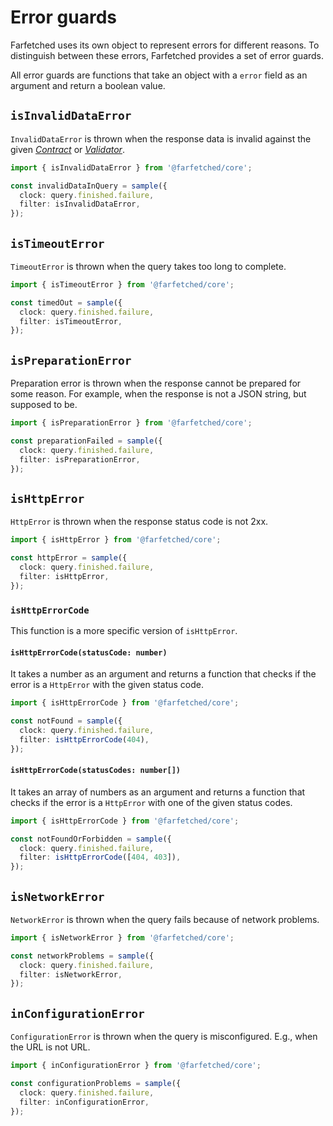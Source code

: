 # Error guards

Farfetched uses its own object to represent errors for different reasons. To distinguish between these errors, Farfetched provides a set of error guards.

All error guards are functions that take an object with a `error` field as an argument and return a boolean value.

## `isInvalidDataError`

`InvalidDataError` is thrown when the response data is invalid against the given [_Contract_](/api/primitives/contract) or [_Validator_](/api/primitives/validator).

```ts
import { isInvalidDataError } from '@farfetched/core';

const invalidDataInQuery = sample({
  clock: query.finished.failure,
  filter: isInvalidDataError,
});
```

## `isTimeoutError`

`TimeoutError` is thrown when the query takes too long to complete.

```ts
import { isTimeoutError } from '@farfetched/core';

const timedOut = sample({
  clock: query.finished.failure,
  filter: isTimeoutError,
});
```

## `isPreparationError`

Preparation error is thrown when the response cannot be prepared for some reason. For example, when the response is not a JSON string, but supposed to be.

```ts
import { isPreparationError } from '@farfetched/core';

const preparationFailed = sample({
  clock: query.finished.failure,
  filter: isPreparationError,
});
```

## `isHttpError`

`HttpError` is thrown when the response status code is not 2xx.

```ts
import { isHttpError } from '@farfetched/core';

const httpError = sample({
  clock: query.finished.failure,
  filter: isHttpError,
});
```

### `isHttpErrorCode`

This function is a more specific version of `isHttpError`.

#### `isHttpErrorCode(statusCode: number)`

It takes a number as an argument and returns a function that checks if the error is a `HttpError` with the given status code.

```ts
import { isHttpErrorCode } from '@farfetched/core';

const notFound = sample({
  clock: query.finished.failure,
  filter: isHttpErrorCode(404),
});
```

#### `isHttpErrorCode(statusCodes: number[])` <Badge type="tip" text="since v0.9.0" />

It takes an array of numbers as an argument and returns a function that checks if the error is a `HttpError` with one of the given status codes.

```ts
import { isHttpErrorCode } from '@farfetched/core';

const notFoundOrForbidden = sample({
  clock: query.finished.failure,
  filter: isHttpErrorCode([404, 403]),
});
```

## `isNetworkError`

`NetworkError` is thrown when the query fails because of network problems.

```ts
import { isNetworkError } from '@farfetched/core';

const networkProblems = sample({
  clock: query.finished.failure,
  filter: isNetworkError,
});
```

## `inConfigurationError` <Badge type="tip" text="since v0.11.0" />

`ConfigurationError` is thrown when the query is misconfigured. E.g., when the URL is not URL.

```ts
import { inConfigurationError } from '@farfetched/core';

const configurationProblems = sample({
  clock: query.finished.failure,
  filter: inConfigurationError,
});
```
